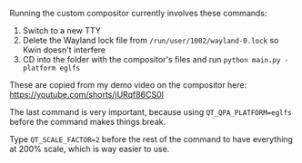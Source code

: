 Running the custom compositor currently involves these commands:
1. Switch to a new TTY
2. Delete the Wayland lock file from `/run/user/1002/wayland-0.lock` so Kwin doesn't interfere
3. CD into the folder with the compositor's files and run `python main.py -platform eglfs`

These are copied from my demo video on the compositor here:
https://youtube.com/shorts/jURqf86CS0I

The last command is very important, because using `QT_QPA_PLATFORM=eglfs` before the command makes things break.

Type `QT_SCALE_FACTOR=2` before the rest of the command to have everything at 200% scale, which is way easier to use.

